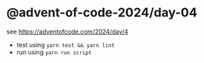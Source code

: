 # @advent-of-code-2024/day-04

see https://adventofcode.com/2024/day/4

* test using `yarn test && yarn lint`
* run using `yarn run script`
